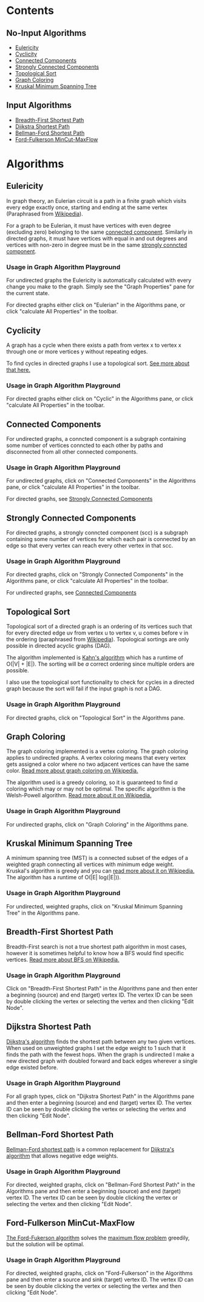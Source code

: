 # Contents

## No-Input Algorithms
- [Eulericity](#eulericity)
- [Cyclicity](#cyclicity)
- [Connected Components](#connected-components)
- [Strongly Connected Components](#strongly-connected-components)
- [Topological Sort](#topological-sort)
- [Graph Coloring](#graph-coloring)
- [Kruskal Minimum Spanning Tree](#kruskal-minimum-spanning-tree)

## Input Algorithms
- [Breadth-First Shortest Path](#breadth-first-shortest-path)
- [Dijkstra Shortest Path](#dijkstra-shortest-path)
- [Bellman-Ford Shortest Path](#bellman-ford-shortest-path)
- [Ford-Fulkerson MinCut-MaxFlow](#ford-fulkerson-mincut-maxflow)


# Algorithms


## Eulericity
In graph theory, an Eulerian circuit is a path in a finite graph which visits every edge exactly once, starting and ending at the same vertex (Paraphrased from [Wikipedia](https://en.wikipedia.org/wiki/Eulerian_path)).

For a graph to be Eulerian, it must have vertices with even degree (excluding zero) belonging to the same [connected component](#connected-components). Similarly in directed graphs, it must have vertices with equal in and out degrees and vertices with non-zero in degree must be in the same [strongly conncted component](#strongly-connected-components).

### Usage in Graph Algorithm Playground
For undirected graphs the Eulericity is automatically calculated with every change you make to the graph. Simply see the "Graph Properties" pane for the current state.

For directed graphs either click on "Eulerian" in the Algorithms pane, or click "calculate All Properties" in the toolbar.


## Cyclicity
A graph has a cycle when there exists a path from vertex x to vertex x through one or more vertices y without repeating edges.

To find cycles in directed graphs I use a topological sort. [See more about that here.](#topological-sort)

### Usage in Graph Algorithm Playground
For directed graphs either click on "Cyclic" in the Algorithms pane, or click "calculate All Properties" in the toolbar.


## Connected Components
For undirected graphs, a conncted component is a subgraph containing some number of vertices conncted to each other by paths and disconnected from all other connected components.

### Usage in Graph Algorithm Playground
For undirected graphs, click on "Connected Components" in the Algorithms pane, or click "calculate All Properties" in the toolbar.

For directed graphs, see [Strongly Connected Components](#strongly-connected-components)


## Strongly Connected Components
For directed graphs, a strongly conncted component (scc) is a subgraph containing some number of vertices for which each pair is connected by an edge so that every vertex can reach every other vertex in that scc.

### Usage in Graph Algorithm Playground
For directed graphs, click on "Strongly Connected Components" in the Algorithms pane, or click "calculate All Properties" in the toolbar.

For undirected graphs, see [Connected Components](#connected-components)


## Topological Sort
 Topological sort of a directed graph is an ordering of its vertices such that for every directed edge uv from vertex u to vertex v, u comes before v in the ordering (paraphrased from [Wikipedia](https://en.wikipedia.org/wiki/Topological_sorting)). Topological sortings are only possible in directed acyclic graphs (DAG).

 The algorithm implemented is [Kahn's algorithm](https://en.wikipedia.org/wiki/Topological_sorting#Kahn.27s_algorithm) which has a runtime of O(|V| + |E|). The sorting will be *a* correct ordering since multiple orders are possible.

 I also use the topological sort functionality to check for cycles in a directed graph because the sort will fail if the input graph is not a DAG.

### Usage in Graph Algorithm Playground
For directed graphs, click on "Topological Sort" in the Algorithms pane.


## Graph Coloring
The graph coloring implemented is a vertex coloring. The graph coloring applies to undirected graphs. A vertex coloring means that every vertex gets assigned a color where no two adjacent vertices can have the same color. [Read more about graph coloring on Wikipedia.](https://en.wikipedia.org/wiki/Graph_coloring)

The algorithm used is a greedy coloring, so it is guaranteed to find *a* coloring which may or may not be optimal. The specific algorithm is the Welsh-Powell algorithm. [Read more about it on Wikipedia.](https://en.wikipedia.org/wiki/Graph_coloring#Greedy_coloring)

### Usage in Graph Algorithm Playground
For undirected graphs, click on "Graph Coloring" in the Algorithms pane.

## Kruskal Minimum Spanning Tree
A minimum spanning tree (MST) is a connected subset of the edges of a weighted graph connecting all vertices with minimum edge weight. Kruskal's algorithm is greedy and you can [read more about it on Wikipedia.](https://en.wikipedia.org/wiki/Kruskal%27s_algorithm) The algorithm has a runtime of O(|E| log(|E|)).

### Usage in Graph Algorithm Playground
For undirected, weighted graphs, click on "Kruskal Minimum Spanning Tree" in the Algorithms pane.


## Breadth-First Shortest Path
Breadth-First search is not a true shortest path algorithm in most cases, however it is sometimes helpful to know how a BFS would find specific vertices. [Read more about BFS on Wikipedia.](https://en.wikipedia.org/wiki/Breadth-first_search)

### Usage in Graph Algorithm Playground
Click on "Breadth-First Shortest Path" in the Algorithms pane and then enter a beginning (source) and end (target) vertex ID. The vertex ID can be seen by double clicking the vertex or selecting the vertex and then clicking "Edit Node".


## Dijkstra Shortest Path
[Dijkstra's algorithm](https://en.wikipedia.org/wiki/Dijkstra%27s_algorithm) finds the shortest path between any two given vertices. When used on unweighted graphs I set the edge weight to 1 such that it finds the path with the fewest hops. When the graph is undirected I make a new directed graph with doubled forward and back edges wherever a single edge existed before.

### Usage in Graph Algorithm Playground
For all graph types, click on "Dijkstra Shortest Path" in the Algorithms pane and then enter a beginning (source) and end (target) vertex ID. The vertex ID can be seen by double clicking the vertex or selecting the vertex and then clicking "Edit Node".


## Bellman-Ford Shortest Path
[Bellman-Ford shortest path](https://en.wikipedia.org/wiki/Bellman%E2%80%93Ford_algorithm) is a common replacement for [Dijkstra's algorithm](#dijkstra-shortest-path) that allows negative edge weights.

### Usage in Graph Algorithm Playground
For directed, weighted graphs, click on "Bellman-Ford Shortest Path" in the Algorithms pane and then enter a beginning (source) and end (target) vertex ID. The vertex ID can be seen by double clicking the vertex or selecting the vertex and then clicking "Edit Node".

## Ford-Fulkerson MinCut-MaxFlow
[The Ford-Fukerson algorithm](https://en.wikipedia.org/wiki/Ford%E2%80%93Fulkerson_algorithm) solves the [maximum flow problem](https://en.wikipedia.org/wiki/Maximum_flow_problem) greedily, but the solution will be optimal.

### Usage in Graph Algorithm Playground
For directed, weighted graphs, click on "Ford-Fulkerson" in the Algorithms pane and then enter a source and sink (target) vertex ID. The vertex ID can be seen by double clicking the vertex or selecting the vertex and then clicking "Edit Node".
